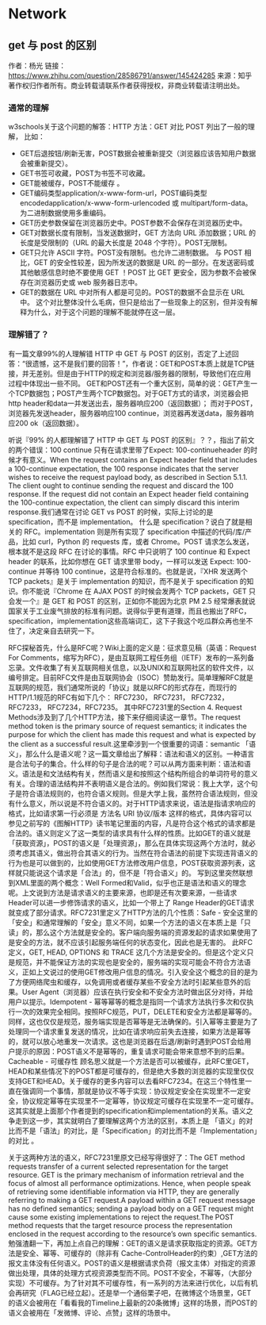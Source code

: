 # Network

## get 与 post 的区别

作者：杨光
链接：https://www.zhihu.com/question/28586791/answer/145424285
来源：知乎
著作权归作者所有。商业转载请联系作者获得授权，非商业转载请注明出处。

### 通常的理解
w3schools关于这个问题的解答：HTTP 方法：GET 对比 POST 列出了一般的理解，
比如：
* GET后退按钮/刷新无害，POST数据会被重新提交（浏览器应该告知用户数据会被重新提交）。
* GET书签可收藏，POST为书签不可收藏。
* GET能被缓存，POST不能缓存 。
* GET编码类型application/x-www-form-url，POST编码类型encodedapplication/x-www-form-urlencoded 或 multipart/form-data。为二进制数据使用多重编码。
* GET历史参数保留在浏览器历史中。POST参数不会保存在浏览器历史中。
* GET对数据长度有限制，当发送数据时，GET 方法向 URL 添加数据；URL 的长度是受限制的（URL 的最大长度是 2048 个字符）。POST无限制。
* GET只允许 ASCII 字符。POST没有限制。也允许二进制数据。
与 POST 相比，GET 的安全性较差，因为所发送的数据是 URL 的一部分。在发送密码或其他敏感信息时绝不要使用 GET ！POST 比 GET 更安全，因为参数不会被保存在浏览器历史或 web 服务器日志中。
* GET的数据在 URL 中对所有人都是可见的。POST的数据不会显示在 URL 中。
这个对比整体没什么毛病，但只是给出了一些现象上的区别，但并没有解释为什么，对于这个问题的理解不能就停在这一层。

### 理解错了？
有一篇文章99%的人理解错 HTTP 中 GET 与 POST 的区别，否定了上述回答：“很遗憾，这不是我们要的回答！”，作者说：GET和POST本质上就是TCP链接，并无差别。但是由于HTTP的规定和浏览器/服务器的限制，导致他们在应用过程中体现出一些不同。 GET和POST还有一个重大区别，简单的说：GET产生一个TCP数据包；POST产生两个TCP数据包。对于GET方式的请求，浏览器会把http header和data一并发送出去，服务器响应200（返回数据）； 而对于POST，浏览器先发送header，服务器响应100 continue，浏览器再发送data，服务器响应200 ok（返回数据）。

听说『99% 的人都理解错了 HTTP 中 GET 与 POST 的区别』？？，指出了前文的两个错误：100 continue 只有在请求里带了Expect: 100-continueheader 的时候才有意义。When the request contains an Expect header field that includes a 100-continue expectation, the 100 response indicates that the server wishes to receive the request payload body, as described in Section 5.1.1. The client ought to continue sending the request and discard the 100 response. If the request did not contain an Expect header field containing the 100-continue expectation, the client can simply discard this interim response.我们通常在讨论 GET vs POST 的时候，实际上讨论的是 specification，而不是 implementation。
什么是 specification？说白了就是相关的 RFC。implementation 则是所有实现了 specification 中描述的代码/库/产品，比如 curl，Python 的 requests 库，或者 Chrome。POST 请求怎么发送，根本就不是这段 RFC 在讨论的事情。RFC 中只说明了 100 continue 和 Expect header 的联系，比如你想在 GET 请求里带 body，一样可以发送 Expect: 100-continue 并等待 100 continue，这是符合标准的。也就是说，『XHR 发送两个 TCP packets』是关于 implementation 的知识，而不是关于 specification 的知识。你不能说『Chrome 在 AJAX POST 的时候会发两个 TCP packets，GET 只会发一个』是 GET 和 POST 的区别，正如你不能因为北京 PM 2.5 经常爆表就说国家关于工业废气排放的标准有问题。说得似乎更有道理，而且也搬出了RFC，specification，implementation这些高端词汇，这下子我这个吃瓜群众再也坐不住了，决定亲自去研究一下。

RFC探秘首先，什么是RFC呢？Wiki上面的定义是：征求意见稿（英语：Request For Comments，缩写为RFC），是由互联网工程任务组（IETF）发布的一系列备忘录。文件收集了有关互联网相关信息，以及UNIX和互联网社区的软件文件，以编号排定。目前RFC文件是由互联网协会（ISOC）赞助发行。简单理解RFC就是互联网的规范，我们通常所说的「协议」就是以RFC的形式存在，而现行的HTTP/1.1规范的RFC有如下几个： RFC7230， RFC7231， RFC7232， RFC7233， RFC7234，RFC7235。 其中RFC7231里的Section 4. Request Methods涉及到了几个HTTP方法，接下来仔细阅读这一章节。The request method token is the primary source of request semantics; it indicates the purpose for which the client has made this request and what is expected by the client as a successful result.这里牵涉到一个很重要的词语：semantic 「语义」，那么什么是语义呢？这一篇文章给出了解释：语法和语义的区别。一种语言是合法句子的集合。什么样的句子是合法的呢？可以从两方面来判断：语法和语义。语法是和文法结构有关，然而语义是和按照这个结构所组合的单词符号的意义有关。合理的语法结构并不表明语义是合法的。例如我们常说：我上大学，这个句子是符合语法规则的，也符合语义规则。但是大学上我，虽然符合语法规则，但没有什么意义，所以说是不符合语义的。对于HTTP请求来说，语法是指请求响应的格式，比如请求第一行必须是 方法名 URI 协议/版本 这样的格式，具体内容可以参见之前写的《图解HTTP》读书笔记里面的内容，凡是符合这个格式的请求都是合法的。语义则定义了这一类型的请求具有什么样的性质。比如GET的语义就是「获取资源」，POST的语义是「处理资源」，那么在具体实现这两个方法时，就必须考虑其语义，做出符合其语义的行为。当然在符合语法的前提下实现违背语义的行为也是可以做到的，比如使用GET方法修改用户信息，POST获取资源列表，这样就只能说这个请求是「合法」的，但不是「符合语义」的。 写到这里突然联想到XML里面的两个概念：Well Formed和Valid，似乎也正是语法和语义的理念呢。上文说到方法是请求语义的主要来源，也即是还有次要来源，一些请求Header可以进一步修饰请求的语义，比如一个带上了 Range Header的GET请求就变成了部分请求。RFC7231里定义了HTTP方法的几个性质：Safe - 安全这里的「安全」和通常理解的「安全」意义不同，如果一个方法的语义在本质上是「只读」的，那么这个方法就是安全的。客户端向服务端的资源发起的请求如果使用了是安全的方法，就不应该引起服务端任何的状态变化，因此也是无害的。 此RFC定义，GET, HEAD, OPTIONS 和 TRACE 这几个方法是安全的。但是这个定义只是规范，并不能保证方法的实现也是安全的，服务端的实现可能会不符合方法语义，正如上文说过的使用GET修改用户信息的情况。引入安全这个概念的目的是为了方便网络爬虫和缓存，以免调用或者缓存某些不安全方法时引起某些意外的后果。User Agent（浏览器）应该在执行安全和不安全方法时做出区分对待，并给用户以提示。Idempotent - 幂等幂等的概念是指同一个请求方法执行多次和仅执行一次的效果完全相同。按照RFC规范，PUT，DELETE和安全方法都是幂等的。同样，这也仅仅是规范，服务端实现是否幂等是无法确保的。引入幂等主要是为了处理同一个请求重复发送的情况，比如在请求响应前失去连接，如果方法是幂等的，就可以放心地重发一次请求。这也是浏览器在后退/刷新时遇到POST会给用户提示的原因：POST语义不是幂等的，重复请求可能会带来意想不到的后果。Cacheable - 可缓存性 顾名思义就是一个方法是否可以被缓存，此RFC里GET，HEAD和某些情况下的POST都是可缓存的，但是绝大多数的浏览器的实现里仅仅支持GET和HEAD。关于缓存的更多内容可以去看RFC7234。在这三个特性里一直在强调同一个事情，那就是协议不等于实现：协议规定安全在实现里不一定安全，协议规定幂等在实现里不一定幂等，协议规定可缓存在实现里不一定可缓存。这其实就是上面那个作者提到的specification和implementation的关系。语义之争走到这一步，其实就明白了要理解这两个方法的区别，本质上是 「语义」的对比而不是「语法」的对比，是「Specification」的对比而不是「Implementation」的对比 。

关于这两种方法的语义，RFC7231里原文已经写得很好了：The GET method requests transfer of a current selected representation for the target resource. GET is the primary mechanism of information retrieval and the focus of almost all performance optimizations. Hence, when people speak of retrieving some identifiable information via HTTP, they are generally referring to making a GET request.A payload within a GET request message has no defined semantics; sending a payload body on a GET request might cause some existing implementations to reject the request.The POST method requests that the target resource process the representation enclosed in the request according to the resource’s own specific semantics.
勉强渣翻一下，再加上点自己的理解：GET的语义是请求获取指定的资源。GET方法是安全、幂等、可缓存的（除非有 Cache-ControlHeader的约束）,GET方法的报文主体没有任何语义。POST的语义是根据请求负荷（报文主体）对指定的资源做出处理，具体的处理方式视资源类型而不同。POST不安全，不幂等，（大部分实现）不可缓存。为了针对其不可缓存性，有一系列的方法来进行优化，以后有机会再研究（FLAG已经立起）。还是举一个通俗栗子吧，在微博这个场景里，GET的语义会被用在「看看我的Timeline上最新的20条微博」这样的场景，而POST的语义会被用在「发微博、评论、点赞」这样的场景中。
